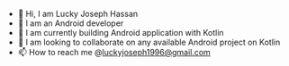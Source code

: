 - 👋 Hi, I am Lucky Joseph Hassan
- 👀 I am an Android developer
- 🌱 I am currently building Android application with Kotlin
- 💞️ I am looking to collaborate on any available Android project on Kotlin
- 📫 How to reach me @luckyjoseph1996@gmail.com

<!---
Luckyjoseph/Luckyjoseph is a ✨ special ✨ repository because its `README.md` (this file) appears on your GitHub profile.
You can click the Preview link to take a look at your changes.
--->
